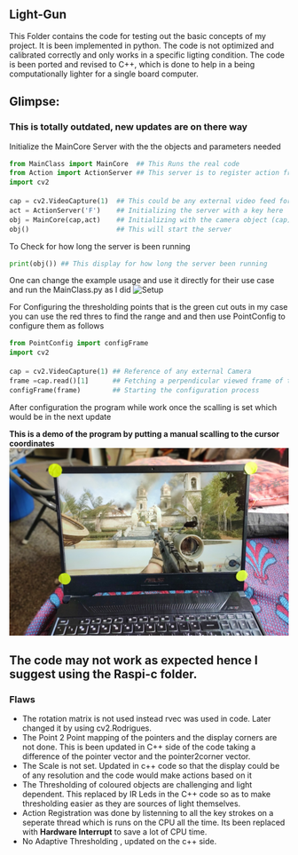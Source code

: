## Light-Gun
This Folder contains the code for testing out the basic concepts of my project. It is been implemented in python. The code is not optimized and calibrated correctly and only works in a specific ligting condition. The code is been ported and revised to C++, which is done to help in a being computationally lighter for a single board computer.<br/>
## Glimpse:
### **This is totally outdated, new updates are on there way**

Initialize the MainCore Server with the the objects and parameters needed
```python
from MainClass import MainCore  ## This Runs the real code
from Action import ActionServer ## This server is to register action from keyboard and to take action as a mouse
import cv2  

cap = cv2.VideoCapture(1)  ## This could be any external video feed for detection
act = ActionServer('F')    ## Initializing the server with a key here 'F' would be the trigger by default its 'F' you can setit to any key on keyboard
obj = MainCore(cap,act)    ## Initializing with the camera object (cap) and the ActionServer object (act)
obj()                      ## This will start the server
```

To Check for how long the server is been running
```python
print(obj()) ## This display for how long the server been running
```
One can change the example usage and use it directly for their use case
and run the MainClass.py as I did
![Setup](https://raw.githubusercontent.com/hex-plex/Light-Gun/master/images/working_with_manual_scalling.jpg)

For Configuring the thresholding points that is the green cut outs in my case you can use the red thres to find the range
and and then use PointConfig to configure them as follows
```python
from PointConfig import configFrame
import cv2

cap = cv2.VideoCapture(1) ## Reference of any external Camera
frame =cap.read()[1]      ## Fetching a perpendicular viewed frame of the screen
configFrame(frame)        ## Starting the configuration process
```
After configuration the program while work once the scalling is set which would be in the next update

**This is a demo of the program by putting a manual scalling to the cursor coordinates**
![Working demo](https://raw.githubusercontent.com/hex-plex/Light-Gun/master/images/working_with_manual_scalling2.jpg)

## **The code may not work as expected hence I suggest using the Raspi-c folder.**

### Flaws
- The rotation matrix is not used instead rvec was used in code. Later changed it by using cv2.Rodrigues.
- The Point 2 Point mapping of the pointers and the display corners are not done. This is been updated in C++ side of the code taking a difference of the pointer vector and the pointer2corner vector.
- The Scale is not set. Updated in c++ code so that the display could be of any resolution and the code would  make actions based on it
- The Thresholding of coloured objects are challenging and light dependent. This replaced by IR Leds in the C++ code so as to make thresholding easier as they are sources of light themselves.
- Action Registration was done by listenning to all the key strokes on a seperate thread which is runs on the CPU all the time. Its been replaced with **Hardware Interrupt** to save a lot of CPU time.
- No Adaptive Thresholding , updated on the c++ side.
